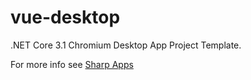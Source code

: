 # vue-desktop

.NET Core 3.1 Chromium Desktop App Project Template.

For more info see [Sharp Apps](https://sharpscript.net/sharp-apps/)